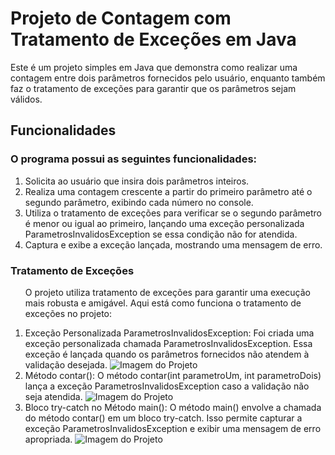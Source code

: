 <h1>Projeto de Contagem com Tratamento de Exceções em Java</h1>
<p>Este é um projeto simples em Java que demonstra como realizar uma contagem entre dois parâmetros fornecidos pelo usuário, enquanto também faz o tratamento de exceções para garantir que os parâmetros sejam válidos.
</p>

<h2>Funcionalidades</h2>
<h3>O programa possui as seguintes funcionalidades:</h3>

<ol>
  
<li>Solicita ao usuário que insira dois parâmetros inteiros.</li>
<li>Realiza uma contagem crescente a partir do primeiro parâmetro até o segundo parâmetro, exibindo cada número no console.</li>
<li>Utiliza o tratamento de exceções para verificar se o segundo parâmetro é menor ou igual ao primeiro, lançando uma exceção personalizada ParametrosInvalidosException se essa condição não for atendida.</li>
<li>Captura e exibe a exceção lançada, mostrando uma mensagem de erro.</li>

</ol>

<h3>Tratamento de Exceções</h3>
<ol>
  
O projeto utiliza tratamento de exceções para garantir uma execução mais robusta e amigável. Aqui está como funciona o tratamento de exceções no projeto:

<li>
<bold>Exceção Personalizada ParametrosInvalidosException:</bold>
Foi criada uma exceção personalizada chamada ParametrosInvalidosException. Essa exceção é lançada quando os parâmetros fornecidos não atendem à validação desejada.
<img src="https://github.com/MariaEduardaLeal/Contagem_com_tratamento_de_excecoes/assets/71770176/0e8e93d6-8550-467a-bb7e-f5d3de367aab" alt="Imagem do Projeto">
</li>

<li>
<bold>Método contar():</bold>
O método contar(int parametroUm, int parametroDois) lança a exceção ParametrosInvalidosException caso a validação não seja atendida.
<img src="https://github.com/MariaEduardaLeal/Contagem_com_tratamento_de_excecoes/assets/71770176/0b651790-8241-49d2-81a8-f9fb1f2a93c6" alt="Imagem do Projeto">
</li>
<li>
<bold>Bloco try-catch no Método main():</bold>
O método main() envolve a chamada do método contar() em um bloco try-catch. Isso permite capturar a exceção ParametrosInvalidosException e exibir uma mensagem de erro apropriada.
<img src="https://github.com/MariaEduardaLeal/Contagem_com_tratamento_de_excecoes/assets/71770176/f1b5a8a4-d3b7-4a09-a87f-7a9792871584" alt="Imagem do Projeto">

</li>
</ol>
